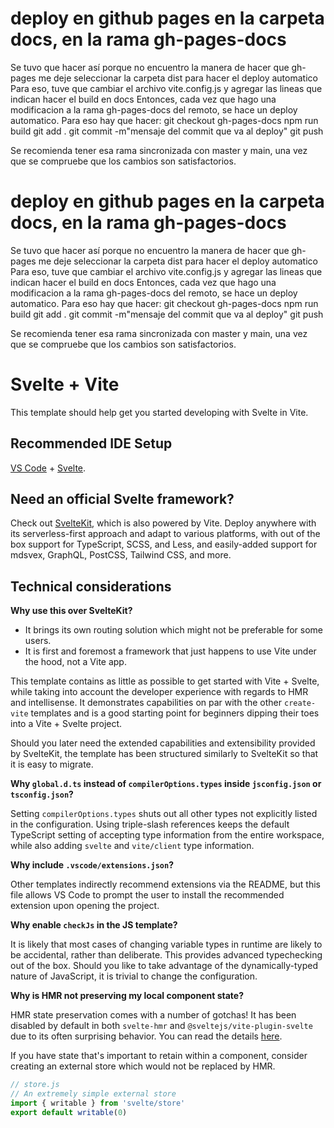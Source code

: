 # deploy en github pages en la carpeta docs, en la rama gh-pages-docs
Se tuvo que hacer así porque no encuentro la manera de hacer que gh-pages me deje seleccionar la carpeta dist para hacer el deploy automatico
Para eso, tuve que cambiar el archivo vite.config.js y agregar las lineas que indican hacer el build en docs
Entonces, cada vez que hago una modificacion a la rama gh-pages-docs del remoto, se hace un deploy automatico.
Para eso hay que hacer:
  git checkout gh-pages-docs
  npm run build
  git add .
  git commit -m"mensaje del commit que va al deploy"
  git push
  
Se recomienda tener esa rama sincronizada con master y main, una vez que se compruebe que los cambios son satisfactorios.
  
# deploy en github pages en la carpeta docs, en la rama gh-pages-docs
Se tuvo que hacer así porque no encuentro la manera de hacer que gh-pages me deje seleccionar la carpeta dist para hacer el deploy automatico
Para eso, tuve que cambiar el archivo vite.config.js y agregar las lineas que indican hacer el build en docs
Entonces, cada vez que hago una modificacion a la rama gh-pages-docs del remoto, se hace un deploy automatico.
Para eso hay que hacer:
  git checkout gh-pages-docs
  npm run build
  git add .
  git commit -m"mensaje del commit que va al deploy"
  git push
  
Se recomienda tener esa rama sincronizada con master y main, una vez que se compruebe que los cambios son satisfactorios.
  

# Svelte + Vite

This template should help get you started developing with Svelte in Vite.

## Recommended IDE Setup

[VS Code](https://code.visualstudio.com/) + [Svelte](https://marketplace.visualstudio.com/items?itemName=svelte.svelte-vscode).

## Need an official Svelte framework?

Check out [SvelteKit](https://github.com/sveltejs/kit#readme), which is also powered by Vite. Deploy anywhere with its serverless-first approach and adapt to various platforms, with out of the box support for TypeScript, SCSS, and Less, and easily-added support for mdsvex, GraphQL, PostCSS, Tailwind CSS, and more.

## Technical considerations

**Why use this over SvelteKit?**

- It brings its own routing solution which might not be preferable for some users.
- It is first and foremost a framework that just happens to use Vite under the hood, not a Vite app.

This template contains as little as possible to get started with Vite + Svelte, while taking into account the developer experience with regards to HMR and intellisense. It demonstrates capabilities on par with the other `create-vite` templates and is a good starting point for beginners dipping their toes into a Vite + Svelte project.

Should you later need the extended capabilities and extensibility provided by SvelteKit, the template has been structured similarly to SvelteKit so that it is easy to migrate.

**Why `global.d.ts` instead of `compilerOptions.types` inside `jsconfig.json` or `tsconfig.json`?**

Setting `compilerOptions.types` shuts out all other types not explicitly listed in the configuration. Using triple-slash references keeps the default TypeScript setting of accepting type information from the entire workspace, while also adding `svelte` and `vite/client` type information.

**Why include `.vscode/extensions.json`?**

Other templates indirectly recommend extensions via the README, but this file allows VS Code to prompt the user to install the recommended extension upon opening the project.

**Why enable `checkJs` in the JS template?**

It is likely that most cases of changing variable types in runtime are likely to be accidental, rather than deliberate. This provides advanced typechecking out of the box. Should you like to take advantage of the dynamically-typed nature of JavaScript, it is trivial to change the configuration.

**Why is HMR not preserving my local component state?**

HMR state preservation comes with a number of gotchas! It has been disabled by default in both `svelte-hmr` and `@sveltejs/vite-plugin-svelte` due to its often surprising behavior. You can read the details [here](https://github.com/rixo/svelte-hmr#svelte-hmr).

If you have state that's important to retain within a component, consider creating an external store which would not be replaced by HMR.

```js
// store.js
// An extremely simple external store
import { writable } from 'svelte/store'
export default writable(0)
```
